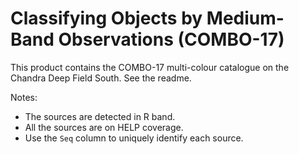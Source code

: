 Classifying Objects by Medium-Band Observations (COMBO-17)
==========================================================

This product contains the COMBO-17 multi-colour catalogue on the Chandra Deep
Field South. See the readme.

Notes:

- The sources are detected in R band.
- All the sources are on HELP coverage.
- Use the `Seq` column to uniquely identify each source.
